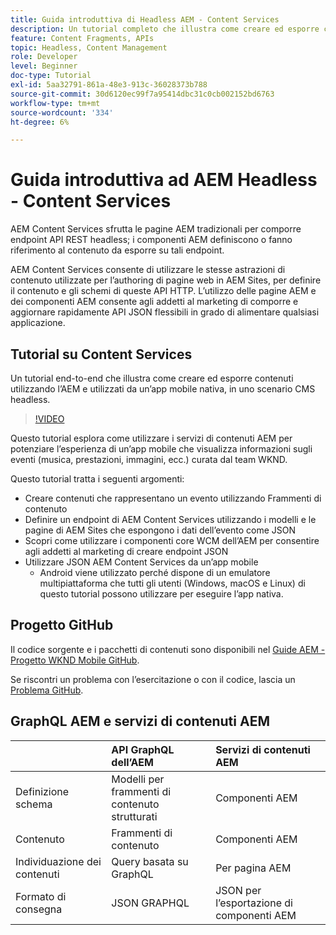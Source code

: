 ```yaml
---
title: Guida introduttiva di Headless AEM - Content Services
description: Un tutorial completo che illustra come creare ed esporre contenuti utilizzando AEM Headless.
feature: Content Fragments, APIs
topic: Headless, Content Management
role: Developer
level: Beginner
doc-type: Tutorial
exl-id: 5aa32791-861a-48e3-913c-36028373b788
source-git-commit: 30d6120ec99f7a95414dbc31c0cb002152bd6763
workflow-type: tm+mt
source-wordcount: '334'
ht-degree: 6%

---
```


# Guida introduttiva ad AEM Headless - Content Services

AEM Content Services sfrutta le pagine AEM tradizionali per comporre endpoint API REST headless; i componenti AEM definiscono o fanno riferimento al contenuto da esporre su tali endpoint.

AEM Content Services consente di utilizzare le stesse astrazioni di contenuto utilizzate per l’authoring di pagine web in AEM Sites, per definire il contenuto e gli schemi di queste API HTTP. L’utilizzo delle pagine AEM e dei componenti AEM consente agli addetti al marketing di comporre e aggiornare rapidamente API JSON flessibili in grado di alimentare qualsiasi applicazione.

## Tutorial su Content Services

Un tutorial end-to-end che illustra come creare ed esporre contenuti utilizzando l’AEM e utilizzati da un’app mobile nativa, in uno scenario CMS headless.

>[!VIDEO](https://video.tv.adobe.com/v/28315?quality=12&learn=on)

Questo tutorial esplora come utilizzare i servizi di contenuti AEM per potenziare l’esperienza di un’app mobile che visualizza informazioni sugli eventi (musica, prestazioni, immagini, ecc.) curata dal team WKND.

Questo tutorial tratta i seguenti argomenti:

* Creare contenuti che rappresentano un evento utilizzando Frammenti di contenuto
* Definire un endpoint di AEM Content Services utilizzando i modelli e le pagine di AEM Sites che espongono i dati dell’evento come JSON
* Scopri come utilizzare i componenti core WCM dell’AEM per consentire agli addetti al marketing di creare endpoint JSON
* Utilizzare JSON AEM Content Services da un’app mobile
   * Android viene utilizzato perché dispone di un emulatore multipiattaforma che tutti gli utenti (Windows, macOS e Linux) di questo tutorial possono utilizzare per eseguire l’app nativa.

## Progetto GitHub

Il codice sorgente e i pacchetti di contenuti sono disponibili nel [Guide AEM - Progetto WKND Mobile GitHub](https://github.com/adobe/aem-guides-wknd-mobile).

Se riscontri un problema con l’esercitazione o con il codice, lascia un [Problema GitHub](https://github.com/adobe/aem-guides-wknd-mobile/issues).

## GraphQL AEM e servizi di contenuti AEM

|                                | API GraphQL dell’AEM | Servizi di contenuti AEM |
|--------------------------------|:-----------------|:---------------------|
| Definizione schema | Modelli per frammenti di contenuto strutturati | Componenti AEM |
| Contenuto | Frammenti di contenuto | Componenti AEM |
| Individuazione dei contenuti | Query basata su GraphQL | Per pagina AEM |
| Formato di consegna | JSON GRAPHQL | JSON per l’esportazione di componenti AEM |
